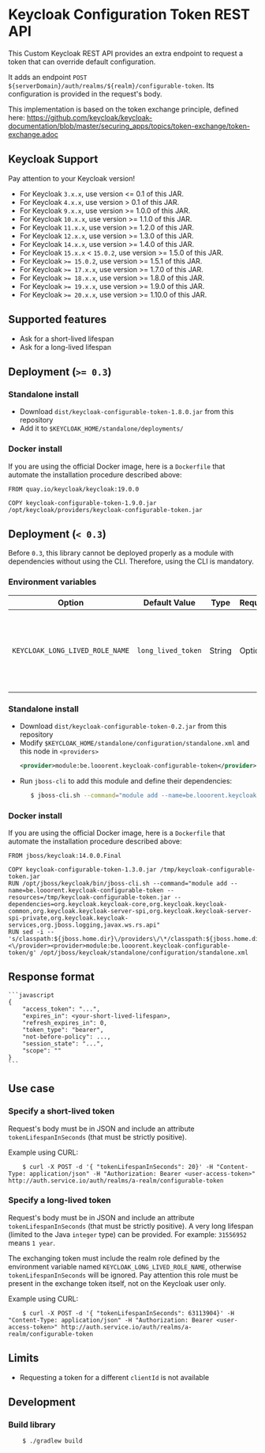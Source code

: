 # Keycloak Configuration Token REST API

This Custom Keycloak REST API provides an extra endpoint to request a token that can override default configuration.

It adds an endpoint `POST ${serverDomain}/auth/realms/${realm}/configurable-token`. Its configuration is provided in the request's body.

This implementation is based on the token exchange principle, defined here: https://github.com/keycloak/keycloak-documentation/blob/master/securing_apps/topics/token-exchange/token-exchange.adoc

## Keycloak Support

Pay attention to your Keycloak version!

* For Keycloak `3.x.x`, use version <= 0.1 of this JAR. 
* For Keycloak `4.x.x`, use version > 0.1 of this JAR.
* For Keycloak `9.x.x`, use version >= 1.0.0 of this JAR.
* For Keycloak `10.x.x`, use version >= 1.1.0 of this JAR.
* For Keycloak `11.x.x`, use version >= 1.2.0 of this JAR.
* For Keycloak `12.x.x`, use version >= 1.3.0 of this JAR.
* For Keycloak `14.x.x`, use version >= 1.4.0 of this JAR.
* For Keycloak `15.x.x` < `15.0.2`, use version >= 1.5.0 of this JAR.
* For Keycloak `>= 15.0.2`, use version >= 1.5.1 of this JAR.
* For Keycloak `>= 17.x.x`, use version >= 1.7.0 of this JAR.
* For Keycloak `>= 18.x.x`, use version >= 1.8.0 of this JAR.
* For Keycloak `>= 19.x.x`, use version >= 1.9.0 of this JAR.
* For Keycloak `>= 20.x.x`, use version >= 1.10.0 of this JAR.

## Supported features

* Ask for a short-lived lifespan
* Ask for a long-lived lifespan

## Deployment (`>= 0.3`)

### Standalone install

* Download `dist/keycloak-configurable-token-1.8.0.jar` from this repository
* Add it to `$KEYCLOAK_HOME/standalone/deployments/`

### Docker install

If you are using the official Docker image, here is a `Dockerfile` that automate the installation procedure described above:
```
FROM quay.io/keycloak/keycloak:19.0.0

COPY keycloak-configurable-token-1.9.0.jar /opt/keycloak/providers/keycloak-configurable-token.jar
```

## Deployment (`< 0.3`)

Before `0.3`, this library cannot be deployed properly as a module with dependencies without using the CLI.
Therefore, using the CLI is mandatory.

### Environment variables

| Option | Default Value | Type | Required? | Description  | Example |
| ---- | ----- | ------ | ----- | ------ | ----- |
| `KEYCLOAK_LONG_LIVED_ROLE_NAME` | `long_lived_token`| String | Optional | The realm role an exchange token must have to request a long-lived-token. | `my-custom-role-for-long-lived-tokens` |

### Standalone install

* Download `dist/keycloak-configurable-token-0.2.jar` from this repository
* Modify `$KEYCLOAK_HOME/standalone/configuration/standalone.xml` and this node in `<providers>`
    ```xml
    <provider>module:be.looorent.keycloak-configurable-token</provider>
    ```
* Run `jboss-cli` to add this module and define their dependencies:
    ```bash
       $ jboss-cli.sh --command="module add --name=be.looorent.keycloak-configurable-token --resources=keycloak-configurable-token-0.2.jar --dependencies=org.keycloak.keycloak-core,org.keycloak.keycloak-server-spi,org.keycloak.keycloak-server-spi-private,org.keycloak.keycloak-services,org.jboss.logging,javax.ws.rs.api"
    ```

### Docker install

If you are using the official Docker image, here is a `Dockerfile` that automate the installation procedure described above:
```
FROM jboss/keycloak:14.0.0.Final

COPY keycloak-configurable-token-1.3.0.jar /tmp/keycloak-configurable-token.jar
RUN /opt/jboss/keycloak/bin/jboss-cli.sh --command="module add --name=be.looorent.keycloak-configurable-token --resources=/tmp/keycloak-configurable-token.jar --dependencies=org.keycloak.keycloak-core,org.keycloak.keycloak-common,org.keycloak.keycloak-server-spi,org.keycloak.keycloak-server-spi-private,org.keycloak.keycloak-services,org.jboss.logging,javax.ws.rs.api"
RUN sed -i -- 's/classpath:${jboss.home.dir}\/providers\/\*/classpath:${jboss.home.dir}\/providers\/*<\/provider><provider>module:be.looorent.keycloak-configurable-token/g' /opt/jboss/keycloak/standalone/configuration/standalone.xml
```

## Response format

    ```javascript
    {
        "access_token": "...",
        "expires_in": <your-short-lived-lifespan>,
        "refresh_expires_in": 0,
        "token_type": "bearer",
        "not-before-policy": ...,
        "session_state": "...", 
        "scope": ""
    }
    ```

## Use case

### Specify a short-lived token

Request's body must be in JSON and include an attribute `tokenLifespanInSeconds` (that must be strictly positive).

Example using CURL:
```
    $ curl -X POST -d '{ "tokenLifespanInSeconds": 20}' -H "Content-Type: application/json" -H "Authorization: Bearer <user-access-token>" http://auth.service.io/auth/realms/a-realm/configurable-token
```

### Specify a long-lived token

Request's body must be in JSON and include an attribute `tokenLifespanInSeconds` (that must be strictly positive). 
A very long lifespan (limited to the Java `integer` type) can be provided. For example: `31556952` means `1 year`.

The exchanging token must include the realm role defined by the environment variable named `KEYCLOAK_LONG_LIVED_ROLE_NAME`, otherwise `tokenLifespanInSeconds` will be ignored. Pay attention this role must be present in the exchange token itself, not on the Keycloak user only.

Example using CURL:
```
    $ curl -X POST -d '{ "tokenLifespanInSeconds": 63113904}' -H "Content-Type: application/json" -H "Authorization: Bearer <user-access-token>" http://auth.service.io/auth/realms/a-realm/configurable-token
```

## Limits

* Requesting a token for a different `clientId` is not available

## Development

### Build library

```bash
    $ ./gradlew build
```